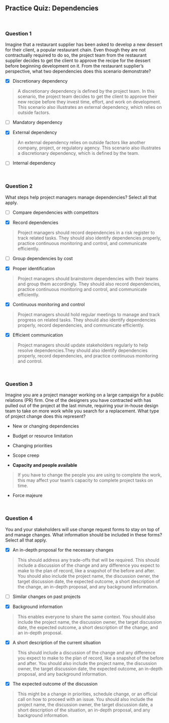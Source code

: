 ## Practice Quiz: Dependencies

<br>

### Question 1

Imagine that a restaurant supplier has been asked to develop a new dessert for their client, a popular restaurant chain. Even though they are not contractually required to do so, the project team from the restaurant supplier decides to get the client to approve the recipe for the dessert before beginning development on it. From the restaurant supplier’s perspective, what two dependencies does this scenario demonstrate? 

+ [x] Discretionary dependency

> A discretionary dependency is defined by the project team. In this scenario, the project team decides to get the client to approve their new recipe before they invest time, effort, and work on development. This scenario also illustrates an external dependency, which relies on outside factors.

+ [ ] Mandatory dependency

+ [x] External dependency

> An external dependency relies on outside factors like another company, project, or regulatory agency. This scenario also illustrates a discretionary dependency, which is defined by the team.

+ [ ] Internal dependency

<br>

### Question 2

What steps help project managers manage dependencies? Select all that apply.

+ [ ] Compare dependencies with competitors

+ [x] Record dependencies

> Project managers should record dependencies in a risk register to track related tasks. They should also identify dependencies properly, practice continuous monitoring and control, and communicate efficiently.

+ [ ] Group dependencies by cost

+ [x] Proper identification 

> Project managers should brainstorm dependencies with their teams and group them accordingly. They should also record dependencies, practice continuous monitoring and control, and communicate efficiently.

+ [x] Continuous monitoring and control

> Project managers should hold regular meetings to manage and track progress on related tasks. They should also identify dependencies properly, record dependencies, and communicate efficiently.

+ [x] Efficient communication

> Project managers should update stakeholders regularly to help resolve dependencies.They should also identify dependencies properly, record dependencies, and practice continuous monitoring and control.

<br>

### Question 3

Imagine you are a project manager working on a large campaign for a public relations (PR) firm. One of the designers you have contracted with has pulled out of the project at the last minute, requiring your in-house design team to take on more work while you search for a replacement. What type of project change does this represent?

- New or changing dependencies 


- Budget or resource limitation


- Changing priorities


- Scope creep


- **Capacity and people available**

> If you have to change the people you are using to complete the work, this may affect your team’s capacity to complete project tasks on time.


- Force majeure

<br>

### Question 4

You and your stakeholders will use change request forms to stay on top of and manage changes. What information should be included in these forms? Select all that apply. 

+ [x] An in-depth proposal for the necessary changes 

> This should address any trade-offs that will be required. This should include a discussion of the change and any difference you expect to make to the plan of record, like a snapshot of the before and after. You should also include the project name, the discussion owner, the target discussion date, the expected outcome, a short description of the change, an in-depth proposal, and any background information.

+ [ ] Similar changes on past projects

+ [x] Background information

> This enables everyone to share the same context. You should also include the project name, the discussion owner, the target discussion date, the expected outcome, a short description of the change, and an in-depth proposal.

+ [x] A short description of the current situation

> This should include a discussion of the change and any difference you expect to make to the plan of record, like a snapshot of the before and after. You should also include the project name, the discussion owner, the target discussion date, the expected outcome, an in-depth proposal, and any background information.

+ [x] The expected outcome of the discussion 

> This might be a change in priorities, schedule change, or an official call on how to proceed with an issue. You should also include the project name, the discussion owner, the target discussion date, a short description of the situation, an in-depth proposal, and any background information.